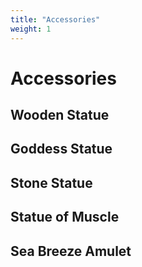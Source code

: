 ```yaml
---
title: "Accessories"
weight: 1
---
```

# Accessories
## Wooden Statue
## Goddess Statue
## Stone Statue
## Statue of Muscle
## Sea Breeze Amulet
